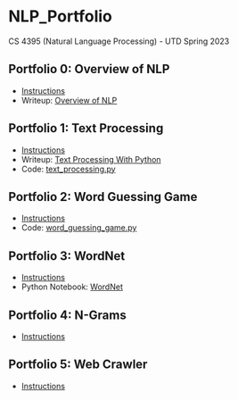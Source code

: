 # NLP_Portfolio
CS 4395 (Natural Language Processing) - UTD Spring 2023

## Portfolio 0: Overview of NLP
* [Instructions](/Portfolio0/Portfolio0_Instructions_Setup.pdf)
* Writeup: [Overview of NLP](/Portfolio0/Overview_of_NLP.pdf)

## Portfolio 1: Text Processing
* [Instructions](/Portfolio1/Portfolio1_Instructions_Text_Processing_with_Python.pdf)
* Writeup: [Text Processing With Python](Text_Processing_With_Python.pdf)
* Code: [text_processing.py](/Portfolio1/text_processing.py)

## Portfolio 2: Word Guessing Game
* [Instructions](/Portfolio2/Portfolio2_Instructions_Word_Guess_Game.pdf)
* Code: [word_guessing_game.py](/Portfolio2/word_guessing_game.py)

## Portfolio 3: WordNet
* [Instructions](/Portfolio3/Portfolio3_Instructions_WordNet.pdf)
* Python Notebook: [WordNet](/Portfolio3/WordNet.pdf)

## Portfolio 4: N-Grams
* [Instructions](/Portfolio4/Portfolio4_Instructions_N-grams.pdf)

## Portfolio 5: Web Crawler
* [Instructions](/Portfolio5/Portfolio5_Instructions_Web_Crawler.pdf)

